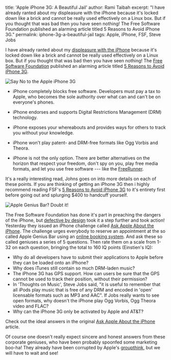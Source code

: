title: 'Apple iPhone 3G: A Beautiful Jail'
author: Rami Taibah 
excerpt: "I have already ranted about my displeasure with the iPhone because it's locked down like a brick and cannot be really used effectively on a Linux box. But if you thought that was bad then you have seen nothing! The Free Software Foundation published an alarming article titled 5 Reasons to Avoid iPhone 3G."
permalink: iphone-3g-a-beautiful-jail
tags: Apple, iPhone, FSF, Steve Jobs

I have already ranted about my [displeasure with the iPhone]({filename}/blog/2008-07-11-sourceforge-on-your-iphone.markdown) because it's locked down like a brick and cannot be really used effectively on a Linux box. But if you thought that was bad then you have seen nothing! The [Free Software Foundation](http://www.fsf.org) published an alarming article titled [5 Reasons to Avoid iPhone 3G](http://www.fsf.org/blogs/community/5-reasons-to-avoid-iphone-3g).

 ![Say No to the Apple iPhone 3G]({filename}/images/noiphone.jpg)
 
  * iPhone completely blocks free software. Developers must pay a tax to Apple, who becomes the sole authority over what can and can't be on everyone's phones.
  * iPhone endorses and supports Digital Restrictions Management (DRM) technology.
  * iPhone exposes your whereabouts and provides ways for others to track you without your knowledge.
  * iPhone won't play patent- and DRM-free formats like Ogg Vorbis and Theora.

  * iPhone is not the only option. There are better alternatives on the horizon that respect your freedom, don't spy on you, play free media formats, and let you use free software --- like the [FreeRunner](http://www.openmoko.com/).

It's a really interesting read, Johns goes on into more details on each of these points. If you are thinking of getting an iPhone 3G then i highly recommend reading FSF's [5 Reasons to Avoid iPhone 3G](http://www.fsf.org/blogs/community/5-reasons-to-avoid-iphone-3g) to it's entirety first before going out and splurging $400 to handcuff yourself.

![Apple Genius Bar? Doubt it!]({filename}/images/apple_towson_genius_bar.jpg)

The Free Software Foundation has done it's part in preaching the dangers of the iPhone, but [defective by design](http://www.defectivebydesign.org/) took it a step further and took action! Yesterday they issued an iPhone challenge called [Ask Apple About the iPhone](http://www.defectivebydesign.org/apple-challenge). The challenge urges everybody to reserve an appointment at the so called Apple Genius Bar using an [online booking system](http://www.apple.com/retail/geniusbar/). And ask these so called geniuses a series of 5 questions. Then rate them on a scale from 1-32 on each question, bringing the total to 160 IQ points (Einstien's IQ):

* Why do all developers have to submit their applications to Apple before they can be loaded onto an iPhone?
* Why does iTunes still contain so much DRM-laden music?
* The iPhone 3G has GPS support. How can users be sure that the GPS cannot be used to track their position, without their permission?
* In 'Thoughts on Music', Steve Jobs said, "it is useful to remember that all iPods play music that is free of any DRM and encoded in 'open' licensable formats such as MP3 and AAC". If Jobs really wants to see open formats, why doesn't the iPhone play Ogg Vorbis, Ogg Theora video and FLAC?
* Why can the iPhone 3G only be activated by Apple and AT&T?

Check out the ideal answers in the original [Ask Apple About the iPhone](http://www.defectivebydesign.org/apple-challenge) article.

Of course one doesn't really expect sincere and honest answers from these corporate geniuses, who have been probably spoonfed some marketing boo-ha! They already have been corrupted by Apple's [groupthink](http://en.wikipedia.org/wiki/Groupthink), but we will have to wait and see!
